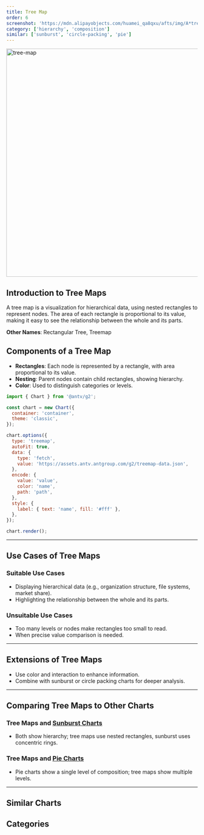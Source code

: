 ```yaml
---
title: Tree Map
order: 6
screenshot: 'https://mdn.alipayobjects.com/huamei_qa8qxu/afts/img/A*tree-map-demo.png/original'
category: ['hierarchy', 'composition']
similar: ['sunburst', 'circle-packing', 'pie']
---
```


<img alt="tree-map" src="https://mdn.alipayobjects.com/huamei_qa8qxu/afts/img/A*tree-map-demo.png/original" width=600/>

## Introduction to Tree Maps

A tree map is a visualization for hierarchical data, using nested rectangles to represent nodes. The area of each rectangle is proportional to its value, making it easy to see the relationship between the whole and its parts.

**Other Names**: Rectangular Tree, Treemap

## Components of a Tree Map

- **Rectangles**: Each node is represented by a rectangle, with area proportional to its value.
- **Nesting**: Parent nodes contain child rectangles, showing hierarchy.
- **Color**: Used to distinguish categories or levels.

```js | ob { autoMount: true }
import { Chart } from '@antv/g2';

const chart = new Chart({
  container: 'container',
  theme: 'classic',
});

chart.options({
  type: 'treemap',
  autoFit: true,
  data: {
    type: 'fetch',
    value: 'https://assets.antv.antgroup.com/g2/treemap-data.json',
  },
  encode: {
    value: 'value',
    color: 'name',
    path: 'path',
  },
  style: {
    label: { text: 'name', fill: '#fff' },
  },
});

chart.render();
```

---

## Use Cases of Tree Maps

### Suitable Use Cases

- Displaying hierarchical data (e.g., organization structure, file systems, market share).
- Highlighting the relationship between the whole and its parts.

### Unsuitable Use Cases

- Too many levels or nodes make rectangles too small to read.
- When precise value comparison is needed.

---

## Extensions of Tree Maps

- Use color and interaction to enhance information.
- Combine with sunburst or circle packing charts for deeper analysis.

---

## Comparing Tree Maps to Other Charts

### Tree Maps and [Sunburst Charts](/en/charts/sunburst)

- Both show hierarchy; tree maps use nested rectangles, sunburst uses concentric rings.

### Tree Maps and [Pie Charts](/en/charts/pie)

- Pie charts show a single level of composition; tree maps show multiple levels.

---

## Similar Charts

<code src="./demos/list-card.tsx"></code>

## Categories

<code src="./demos/list-category.tsx"></code>